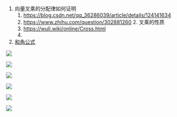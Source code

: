 1. 向量叉乘的分配律如何证明
	1. https://blog.csdn.net/qq_36286039/article/details/124141634
	2. https://www.zhihu.com/question/302881260  2. 叉乘的性质
	3. https://wuli.wiki/online/Cross.html
	4. 
2. [和角公式](https://baike.baidu.com/item/%E5%92%8C%E8%A7%92%E5%85%AC%E5%BC%8F?fromModule=lemma_inlink)

![](https://bkimg.cdn.bcebos.com/formula/464a228e681b71ce334dbe2709f23077.svg)

![](https://bkimg.cdn.bcebos.com/formula/c2c4d97e245da3848cdd67ba42e15b36.svg)

![](https://bkimg.cdn.bcebos.com/formula/49d643f2572ec5a735d015ea5fdd5758.svg)

![](https://bkimg.cdn.bcebos.com/formula/be472e1b4770f8c2b3fe8a2a27c0b2b3.svg)

![](https://bkimg.cdn.bcebos.com/formula/9497efcbf77d30d7eacdd2c6a2a8a38d.svg)

![](https://bkimg.cdn.bcebos.com/formula/2cf3735050a7499ebe3b25427c800943.svg)

